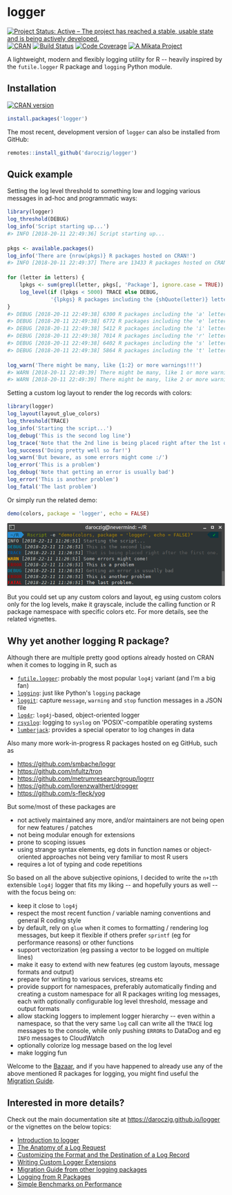 # logger

[![Project Status: Active – The project has reached a stable, usable state and is being actively developed.](https://www.repostatus.org/badges/latest/active.svg)](https://www.repostatus.org/#active) [![CRAN](https://www.r-pkg.org/badges/version/logger)](https://cran.r-project.org/package=logger) [![Build Status](https://github.com/daroczig/logger/workflows/R-CMD-check/badge.svg)](https://github.com/daroczig/logger/actions) [![Code Coverage](https://codecov.io/gh/daroczig/logger/branch/master/graph/badge.svg)](https://app.codecov.io/gh/daroczig/logger) [![A Mikata Project](https://mikata.dev/img/badge.svg)](https://mikata.dev)

A lightweight, modern and flexibly logging utility for R -- heavily inspired by the `futile.logger` R package and `logging` Python module.

## Installation

[![CRAN version](http://www.r-pkg.org/badges/version-ago/logger)](https://cran.r-project.org/package=logger)

```r
install.packages('logger')
```

The most recent, development version of `logger` can also be installed from GitHub:

```r
remotes::install_github('daroczig/logger')
```

## Quick example

Setting the log level threshold to something low and logging various messages in ad-hoc and programmatic ways:

```r
library(logger)
log_threshold(DEBUG)
log_info('Script starting up...')
#> INFO [2018-20-11 22:49:36] Script starting up...

pkgs <- available.packages()
log_info('There are {nrow(pkgs)} R packages hosted on CRAN!')
#> INFO [2018-20-11 22:49:37] There are 13433 R packages hosted on CRAN!

for (letter in letters) {
    lpkgs <- sum(grepl(letter, pkgs[, 'Package'], ignore.case = TRUE))
    log_level(if (lpkgs < 5000) TRACE else DEBUG,
              '{lpkgs} R packages including the {shQuote(letter)} letter')
}
#> DEBUG [2018-20-11 22:49:38] 6300 R packages including the 'a' letter
#> DEBUG [2018-20-11 22:49:38] 6772 R packages including the 'e' letter
#> DEBUG [2018-20-11 22:49:38] 5412 R packages including the 'i' letter
#> DEBUG [2018-20-11 22:49:38] 7014 R packages including the 'r' letter
#> DEBUG [2018-20-11 22:49:38] 6402 R packages including the 's' letter
#> DEBUG [2018-20-11 22:49:38] 5864 R packages including the 't' letter

log_warn('There might be many, like {1:2} or more warnings!!!')
#> WARN [2018-20-11 22:49:39] There might be many, like 1 or more warnings!!!
#> WARN [2018-20-11 22:49:39] There might be many, like 2 or more warnings!!!
```

Setting a custom log layout to render the log records with colors:

```r
library(logger)
log_layout(layout_glue_colors)
log_threshold(TRACE)
log_info('Starting the script...')
log_debug('This is the second log line')
log_trace('Note that the 2nd line is being placed right after the 1st one.')
log_success('Doing pretty well so far!')
log_warn('But beware, as some errors might come :/')
log_error('This is a problem')
log_debug('Note that getting an error is usually bad')
log_error('This is another problem')
log_fatal('The last problem')
```

Or simply run the related demo:

```r
demo(colors, package = 'logger', echo = FALSE)
```

<img src="man/figures/colors.png" alt="colored log output">

But you could set up any custom colors and layout, eg using custom colors only for the log levels, make it grayscale, include the calling function or R package namespace with specific colors etc. For more details, see the related vignettes.

## Why yet another logging R package?

Although there are multiple pretty good options already hosted on CRAN when it comes to logging in R, such as

- [`futile.logger`](https://cran.r-project.org/package=futile.logger): probably the most popular `log4j` variant (and I'm a big fan)
- [`logging`](https://cran.r-project.org/package=logging): just like Python's `logging` package
- [`loggit`](https://cran.r-project.org/package=loggit): capture `message`, `warning` and `stop` function messages in a JSON file
- [`log4r`](https://cran.r-project.org/package=log4r): `log4j`-based, object-oriented logger
- [`rsyslog`](https://cran.r-project.org/package=rsyslog): logging to `syslog` on 'POSIX'-compatible operating systems
- [`lumberjack`](https://cran.r-project.org/package=lumberjack): provides a special operator to log changes in data

Also many more work-in-progress R packages hosted on eg GitHub, such as

- https://github.com/smbache/loggr
- https://github.com/nfultz/tron
- https://github.com/metrumresearchgroup/logrrr
- https://github.com/lorenzwalthert/drogger
- https://github.com/s-fleck/yog

But some/most of these packages are

- not actively maintained any more, and/or maintainers are not being open for new features / patches
- not being modular enough for extensions
- prone to scoping issues
- using strange syntax elements, eg dots in function names or object-oriented approaches not being very familiar to most R users
- requires a lot of typing and code repetitions

So based on all the above subjective opinions, I decided to write the `n+1`th extensible `log4j` logger that fits my liking -- and hopefully yours as well -- with the focus being on:

- keep it close to `log4j`
- respect the most recent function / variable naming conventions and general R coding style
- by default, rely on `glue` when it comes to formatting / rendering log messages, but keep it flexible if others prefer `sprintf` (eg for performance reasons) or other functions
- support vectorization (eg passing a vector to be logged on multiple lines)
- make it easy to extend with new features (eg custom layouts, message formats and output)
- prepare for writing to various services, streams etc
- provide support for namespaces, preferably automatically finding and creating a custom namespace for all R packages writing log messages, each with optionally configurable log level threshold, message and output formats
- allow stacking loggers to implement logger hierarchy -- even within a namespace, so that the very same `log` call can write all the `TRACE` log messages to the console, while only pushing `ERROR`s to DataDog and eg `INFO` messages to CloudWatch
- optionally colorize log message based on the log level
- make logging fun

Welcome to the [Bazaar](https://en.wikipedia.org/wiki/The_Cathedral_and_the_Bazaar), and if you have happened to already use any of the above mentioned R packages for logging, you might find useful the [Migration Guide](https://daroczig.github.io/logger/articles/migration.html).

## Interested in more details?

Check out the main documentation site at https://daroczig.github.io/logger or the vignettes on the below topics:

* [Introduction to logger](https://daroczig.github.io/logger/articles/Intro.html)
* [The Anatomy of a Log Request](https://daroczig.github.io/logger/articles/anatomy.html)
* [Customizing the Format and the Destination of a Log Record](https://daroczig.github.io/logger/articles/customize_logger.html)
* [Writing Custom Logger Extensions](https://daroczig.github.io/logger/articles/write_custom_extensions.html)
* [Migration Guide from other logging packages](https://daroczig.github.io/logger/articles/migration.html)
* [Logging from R Packages](https://daroczig.github.io/logger/articles/r_packages.html)
* [Simple Benchmarks on Performance](https://daroczig.github.io/logger/articles/performance.html)
